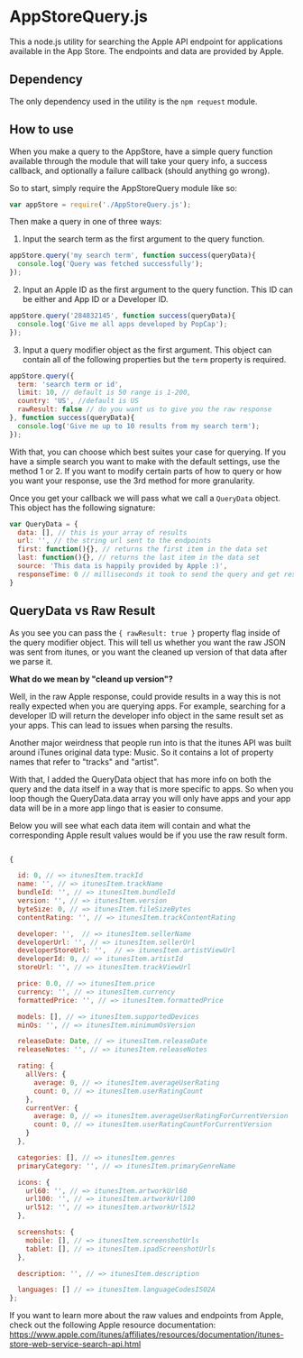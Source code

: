 # AppStoreQuery.js
This a node.js utility for searching the Apple API endpoint for applications available in the App Store.
The endpoints and data are provided by Apple.

## Dependency
The only dependency used in the utility is the `npm request` module.

## How to use

When you make a query to the AppStore, have a simple query function
available through the module that will take your query info, a success
callback, and optionally a failure callback (should anything go wrong).

So to start, simply require the AppStoreQuery module like so:
```javascript
var appStore = require('./AppStoreQuery.js');
```


Then make a query in one of three ways:

1) Input the search term as the first argument to the query function.

```javascript
appStore.query('my search term', function success(queryData){
  console.log('Query was fetched successfully');
});
```

2) Input an Apple ID as the first argument to the query function.
This ID can be either and App ID or a Developer ID.

```javascript
appStore.query('284832145', function success(queryData){
  console.log('Give me all apps developed by PopCap');
});
```
3) Input a query modifier object as the first argument. This object can
contain all of the following properties but the `term` property is required.

```javascript
appStore.query({
  term: 'search term or id',
  limit: 10, // default is 50 range is 1-200,
  country: 'US', //default is US
  rawResult: false // do you want us to give you the raw response
}, function success(queryData){
  console.log('Give me up to 10 results from my search term');
});
```
With that, you can choose which best suites your case for querying. If
you have a simple search you want to make with the default settings, use
the method 1 or 2. If you want to modify certain parts of how to query
or how you want your response, use the 3rd method for more granularity.  


Once you get your callback we will pass what we call a `QueryData` object.
This object has the following signature:

```javascript
var QueryData = {
  data: [], // this is your array of results
  url: '', // the string url sent to the endpoints
  first: function(){}, // returns the first item in the data set
  last: function(){}, // returns the last item in the data set
  source: 'This data is happily provided by Apple :)',
  responseTime: 0 // milliseconds it took to send the query and get results
}
```
## QueryData vs Raw Result
As you see you can pass the `{ rawResult: true }` property flag inside of
the query modifier object. This will tell us whether you want the raw JSON was
sent from itunes, or you want the cleaned up version of that data after we
parse it.

**What do we mean by "cleand up version"?**

Well, in the raw Apple response, could provide results in a way this is not
really expected when you are querying apps. For example, searching for a
developer ID will return the developer info object in the same result set
as your apps. This can lead to issues when parsing the results.

Another major weirdness that people run into is that the itunes API was
built around iTunes original data type: Music. So it contains a lot of property
names that refer to "tracks" and "artist".

With that, I added the QueryData object that has more info on both the query
and the data itself in a way that is more specific to apps. So when you loop
though the QueryData.data array you will only have apps and your app data will
be in a more app lingo that is easier to consume.

Below you will see what each data item will contain and what the corresponding
Apple result values would be if you use the raw result form.

```javascript

{

  id: 0, // => itunesItem.trackId
  name: '', // => itunesItem.trackName
  bundleId: '', // => itunesItem.bundleId
  version: '', // => itunesItem.version
  byteSize: 0, // => itunesItem.fileSizeBytes
  contentRating: '', // => itunesItem.trackContentRating

  developer: '',  // => itunesItem.sellerName
  developerUrl: '', // => itunesItem.sellerUrl
  developerStoreUrl: '',  // => itunesItem.artistViewUrl
  developerId: 0, // => itunesItem.artistId
  storeUrl: '', // => itunesItem.trackViewUrl

  price: 0.0, // => itunesItem.price
  currency: '', // => itunesItem.currency
  formattedPrice: '', // => itunesItem.formattedPrice

  models: [], // => itunesItem.supportedDevices
  minOs: '', // => itunesItem.minimumOsVersion

  releaseDate: Date, // => itunesItem.releaseDate
  releaseNotes: '', // => itunesItem.releaseNotes

  rating: {
    allVers: {
      average: 0, // => itunesItem.averageUserRating
      count: 0, // => itunesItem.userRatingCount
    },
    currentVer: {
      average: 0, // => itunesItem.averageUserRatingForCurrentVersion
      count: 0, // => itunesItem.userRatingCountForCurrentVersion
    }
  },

  categories: [], // => itunesItem.genres
  primaryCategory: '', // => itunesItem.primaryGenreName

  icons: {
    url60: '', // => itunesItem.artworkUrl60
    url100: '', // => itunesItem.artworkUrl100
    url512: '', // => itunesItem.artworkUrl512
  },

  screenshots: {
    mobile: [], // => itunesItem.screenshotUrls
    tablet: [], // => itunesItem.ipadScreenshotUrls
  },

  description: '', // => itunesItem.description

  languages: [] // => itunesItem.languageCodesISO2A
};

```

If you want to learn more about the raw values and endpoints from Apple,
check out the following Apple resource documentation: <br>
https://www.apple.com/itunes/affiliates/resources/documentation/itunes-store-web-service-search-api.html
